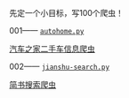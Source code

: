 先定一个小目标，写100个爬虫！

001—— [`autohome.py`](https://github.com/Hopetree/Spiders100/blob/master/autohome.py) 

[汽车之家二手车信息爬虫](http://www.stopfollow.com/article/python-crawler-by-lxml-to-autohome/)

002—— [`jianshu-search.py`](https://github.com/Hopetree/Spiders100/blob/master/jianshu-search.py)

[简书搜索爬虫](http://www.stopfollow.com/article/python-crawler-get-jianshu-searching-1/)



